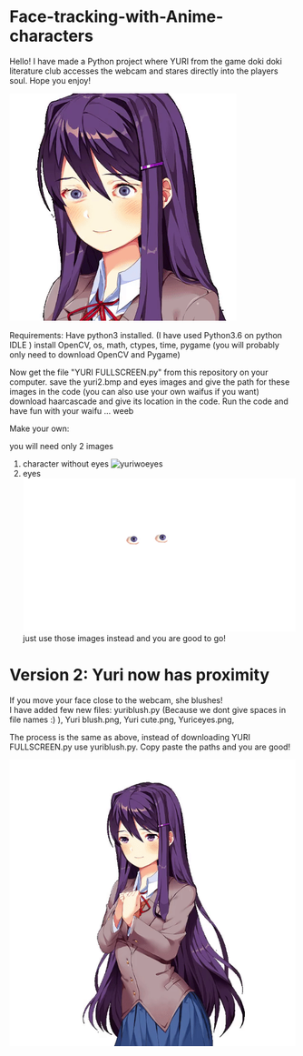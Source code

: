 # Face-tracking-with-Anime-characters
Hello! I have made a Python project where YURI from the game doki doki literature club accesses the webcam and stares directly into the players soul. Hope you enjoy!

![yuri](demo.gif)

Requirements:
  Have python3 installed. (I have used Python3.6 on python IDLE )
  install OpenCV, os, math, ctypes, time, pygame (you will probably only need to download OpenCV and Pygame)
  
Now get the file "YURI FULLSCREEN.py" from this repository on your computer.
save the yuri2.bmp and eyes images and give the path for these images in the code (you can also use your own waifus if you want)
download haarcascade and give its location in the code.
Run the code and have fun with your waifu ... weeb

Make your own:

you will need only 2 images
1) character without eyes
![yuriwoeyes](yuri2.png)
2) eyes
![eyes](eyes.png)
 just use those images instead and you are good to go!

<h1>Version 2: Yuri now has proximity </h1>
<p>
  If you move your face close to the webcam, she blushes!
  <br>
  I have added few new files: 
  yuriblush.py (Because we dont give spaces in file names :) ),
  Yuri blush.png,
  Yuri cute.png,
  Yuriceyes.png,

  The process is the same as above, instead of downloading YURI FULLSCREEN.py use yuriblush.py. Copy paste the paths and you are good!
</p>

![yuri cute](demo_blush.gif)
